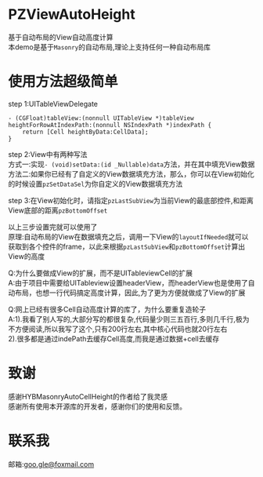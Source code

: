 # PZViewAutoHeight
基于自动布局的View自动高度计算    
本demo是基于`Masonry`的自动布局,理论上支持任何一种自动布局库

# 使用方法超级简单
step 1:UITableViewDelegate   
```object-c
- (CGFloat)tableView:(nonnull UITableView *)tableView heightForRowAtIndexPath:(nonnull NSIndexPath *)indexPath {
    return [Cell heightByData:CellData];
}
```
step 2:View中有两种写法    
方式一:实现`- (void)setData:(id _Nullable)data`方法，并在其中填充View数据    
方法二:如果你已经有了自定义的View数据填充方法，那么，你可以在View初始化的时候设置`pzSetDataSel`为你自定义的View数据填充方法

step 3:在View初始化时，请指定`pzLastSubView`为当前View的最底部控件,和距离View底部的距离`pzBottomOffset`

以上三步设置完就可以使用了     
原理:自动布局的View在数据填充之后，调用一下View的`layoutIfNeeded`就可以获取到各个控件的frame，以此来根据`pzLastSubView`和`pzBottomOffset`计算出View的高度


Q:为什么要做成View的扩展，而不是UITableviewCell的扩展      
A:由于项目中需要给UITableview设置headerView，而headerView也是使用了自动布局，也想一行代码搞定高度计算，因此,为了更为方便就做成了View的扩展


Q:网上已经有很多Cell自动高度计算的库了，为什么要重复造轮子       
A:1).我看了别人写的,大部分写的都很复杂,代码量少则三五百行,多则几千行,极为不方便阅读,所以我写了这个,只有200行左右,其中核心代码也就20行左右      
  2).很多都是通过indePath去缓存Cell高度,而我是通过数据+cell去缓存

# 致谢
感谢HYBMasonryAutoCellHeight的作者给了我灵感      
感谢所有使用本开源库的开发者，感谢你们的使用和反馈。

# 联系我
邮箱:goo.gle@foxmail.com
